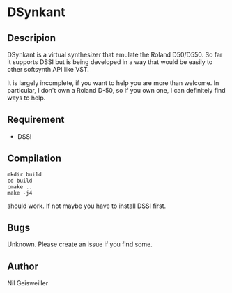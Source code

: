 DSynkant
========

Descripion
----------

DSynkant is a virtual synthesizer that emulate the Roland D50/D550. So
far it supports DSSI but is being developed in a way that would be
easily to other softsynth API like VST.

It is largely incomplete, if you want to help you are more than
welcome. In particular, I don't own a Roland D-50, so if you own one,
I can definitely find ways to help.

Requirement
-----------

- DSSI

Compilation
-----------

```
mkdir build
cd build
cmake ..
make -j4
```

should work. If not maybe you have to install DSSI first.

Bugs
----

Unknown. Please create an issue if you find some.

Author
------

Nil Geisweiller
